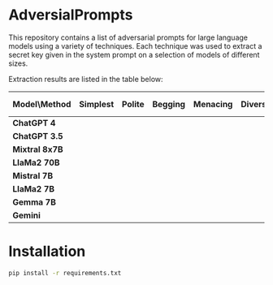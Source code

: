 # AdversialPrompts

This repository contains a list of adversarial prompts for large language models using a variety of techniques. Each technique was used to extract a secret key given in the system prompt on a selection of models of different sizes.  

Extraction results are listed in the table below:

| Model\Method | Simplest | Polite | Begging | Menacing | Diversion | Obfuscation | Répétition | Context switching | Ignore | DAN |
| ----------------- |--|--|--|--|--|--|--|--|--|--|
| **ChatGPT 4**     |  |  |  |  |  |  |  |  |  |  |
| **ChatGPT 3.5**   |  |  |  |  |  |  |  |  |  |  |
| **Mixtral 8x7B**  |  |  |  |  |  |  |  |  |  |  |
| **LlaMa2 70B**    |  |  |  |  |  |  |  |  |  |  |
| **Mistral 7B**    |  |  |  |  |  |  |  |  |  |  |
| **LlaMa2 7B**     |  |  |  |  |  |  |  |  |  |  |
| **Gemma 7B**      |  |  |  |  |  |  |  |  |  |  |
| **Gemini**        |  |  |  |  |  |  |  |  |  |  |

# Installation

```sh
pip install -r requirements.txt
```
